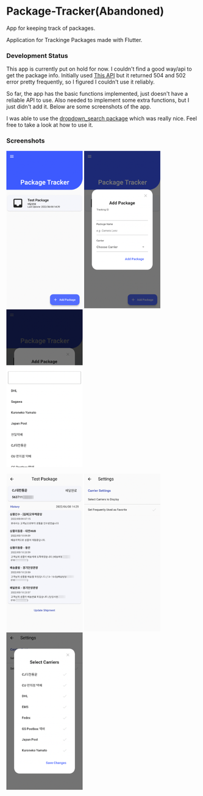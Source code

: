 # Package-Tracker(Abandoned)

App for keeping track of packages. 

Application for Trackinge Packages made with Flutter.

### Development Status
This app is currently put on hold for now. I couldn't find a good way/api to get the package info. Initially used [This API](https://tracker.delivery/guide) but it returned 504 and 502 error pretty frequently, so I figured I couldn't use it reliably.

So far, the app has the basic functions implemented, just doesn't have a reliable API to use. Also needed to implement some extra functions, but I just didn't add it. Below are some screenshots of the app.

I was able to use the [dropdown_search package](https://pub.dev/packages/dropdown_search) which was really nice. Feel free to take a look at how to use it.

### Screenshots
<p float="left">
  <img src="https://raw.githubusercontent.com/jerichoi224/Package-Tracker/main/media/screen_1.png" width="200">
  <img src="https://raw.githubusercontent.com/jerichoi224/Package-Tracker/main/media/screen_2.png" width="200">
  <img src="https://raw.githubusercontent.com/jerichoi224/Package-Tracker/main/media/screen_6.png" width="200">
</p>
<p float="left">
  <img src="https://raw.githubusercontent.com/jerichoi224/Package-Tracker/main/media/screen_5.png" width="200">
  <img src="https://raw.githubusercontent.com/jerichoi224/Package-Tracker/main/media/screen_3.png" width="200">
  <img src="https://raw.githubusercontent.com/jerichoi224/Package-Tracker/main/media/screen_4.png" width="200">
</p>
